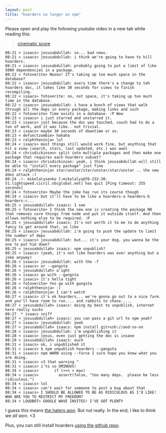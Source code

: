 ```yaml
---
layout: post
title: "hoarders no longer on npm"
---
```


Please open and play the following youtube video in a new tab while reading this:

> [cinematic score](https://www.youtube.com/watch?v=WChTqYlDjtI)

    08:21 < isaacs> jesusabdullah: so... bad news.
    08:21 < isaacs> jesusabdullah: i think we're going to have to kill hoarders.
    08:21 < isaacs> jesusabdullah: probably going to put a limit of like 5000 dependencies in a package.
    08:22 < fotoverite> Noooo! IT's taking up too much space in the database?
    08:22 < isaacs> jesusabdullah: every time there's a change to teh hoarders doc, it takes like 30 seconds for views to finish recompiling.
    08:22 < isaacs> fotoverite: no, not space, it's taking up too much time in the database.
    08:22 < isaacs> jesusabdullah: i have a bunch of views that walk through all the deps in every package, making links and such
    08:22 < fotoverite> Time exists in a database. :P Wow
    08:23 < isaacs> i just starred and unstarred it.
    08:23 < isaacs> just because the doc was touched, couch had to do a ton of work, and it was like.. not trivial.
    08:23 < isaacs> maybe 30 seconds of downtime or so.
    08:23 < defunctzombie> hahaha
    08:23 < ralphtheninja> lol
    08:24 < isaacs> most things still would work fine, but anything that hit a view (search, stars, last updated, etc.) was awol
    08:24 < chrisdickinson> split into multiple packages and then make one package that requires each hoarders subset?
    08:24 < isaacs> chrisdickinson: yeah, i think jesusabdullah will still be able to "install every package" just fine
    08:24 < ralphtheninja> star/unstar/star/unstar/star/unstar .. the new ddos attack :)
    08:24 -!- mikolalysenko [~mikolalys@76-232-30-51.lightspeed.cicril.sbcglobal.net] has quit [Ping timeout: 255 seconds]
    08:24 < fotoverite> Maybe the joke has run its course though
    08:24 < isaacs> but it'll have to be like a hoarders-a hoarders-b hoarders-c...
    08:25 < jesusabdullah> isaacs: I see
    08:25 < fotoverite> I think the new one is creating the package NO that removes core things from node and put it outside itself. And then allows nothing else to be required. :P
    08:25 < jesusabdullah> isaacs: It's not worth it to me to do anything fancy to get around that, so like
    08:25 < isaacs> jesusabdullah: i'm going to push the update to limit the number of deps
    08:25 < isaacs> jesusabdullah: but... it's your dog. you wanna be the one to put him down?
    08:25 < jesusabdullah> isaacs: npm unpublish?
    08:25 < isaacs> (yeah, it's not like hoarders was ever anything but a joke anyway)
    08:26 < isaacs> jesusabdullah: with the -f
    08:26 < isaacs> or --gangsta
    08:26 < jesusabdullah> a'ight
    08:26 < isaacs> go with --gangsta
    08:26 < isaacs> it's hella tight
    08:26 < fotoverite> Yes go with gangsta
    08:26 < ralphtheninja> :)
    08:26 < ralphtheninja> I can't watch
    08:27 < isaacs> it's ok hoarders... we're gonna go out to a nice farm. and you'll have room to run.... and rabbits to chase.....
    08:27 < jesusabdullah> isaacs: doing my best to unpublish, internet here really sucks
    08:27  * isaacs sniff
    08:27 < jesusabdullah> isaacs: you can pass a git url to npm yeah?
    08:27 < isaacs> jesusabdullah: yeah
    08:27 < jesusabdullah> isaacs: npm install git+ssh://and-so-on
    08:28 < isaacs> jesusabdullah: i'm unpublishing it
    08:28 < isaacs> jesus, even just getting the doc is insane
    08:29 < jesusabdullah> isaacs: ouch
    08:31 < isaacs> ok, i unpublished it
    08:31 < isaacs> $ npm unpublish hoarders --gangsta
    08:31 < isaacs> npm WARN using --force I sure hope you know what you are doing.
    08:31 < isaacs> <3 that warning ^
    08:31 < isaacs> i'ts so OMINOUS!
    08:34 < isaacs>       if (++n > max)
    08:34 < isaacs>         assert(false, "too many deps.  please be less ridiculous.")
    08:34 < isaacs> lol
    08:34 < isaacs> can't wait for someone to post a bug about that
    08:34 < isaacs> I SHOULD BE ALLOWED TO BE AS RIDICULOUS AS I'D LIKE! WHO ARE YOU TO RESTRICT MY FREEDOM?
    08:34 < LOUDBOT> GOOGLE WAVE INVITES! I'VE GOT PLENTY

I guess this means [the haters won](https://github.com/jesusabdullah/hoarders/issues/2). But not really. In the end, I like to think we *all* won. &lt;3

Plus, you can still install hoarders [using the github repo](https://github.com/jesusabdullah/hoarders).
